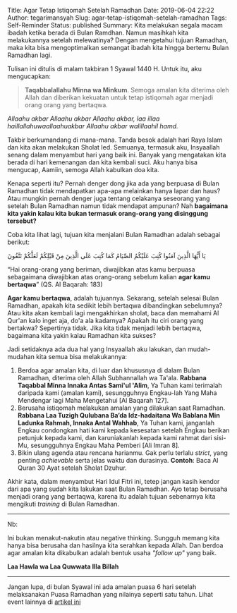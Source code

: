 Title: Agar Tetap Istiqomah Setelah Ramadhan
Date: 2019-06-04 22:22
Author: tegarimansyah
Slug: agar-tetap-istiqomah-setelah-ramadhan
Tags: Self-Reminder
Status: published
Summary: Kita melakukan segala macam ibadah ketika berada di Bulan Ramdhan. Namun masihkah kita melakukannya setelah melewatinya? Dengan mengetahui tujuan Ramadhan, maka kita bisa mengoptimalkan semangat ibadah kita hingga bertemu Bulan Ramadhan lagi.

Tulisan ini ditulis di malam takbiran 1 Syawal 1440 H. Untuk itu, aku mengucapkan:

> **Taqabbalallahu Minna wa Minkum**. Semoga amalan kita diterima oleh Allah dan diberikan kekuatan untuk tetap istiqomah agar menjadi orang orang yang bertaqwa.

*Allaahu akbar Allaahu akbar Allaahu akbar, laa illaa haillallahuwaallaahuakbar Allaahu akbar walillaahil hamd.*

Takbir berkumandang di mana-mana. Tanda besok adalah hari Raya Islam dan kita akan melakukan Sholat Ied. Semuanya, termasuk aku, Insyaallah senang dalam menyambut hari yang baik ini. Banyak yang mengatakan kita berada di hari kemenangan dan kita kembali suci. Aku hanya bisa mengucap, Aamiin, semoga Allah kabulkan doa kita.

Kenapa seperti itu? Pernah denger dong jika ada yang berpuasa di Bulan Ramadhan tidak mendapatkan apa-apa melainkan hanya lapar dan haus? Atau mungkin pernah denger juga tentang celakanya seseorang yang setelah Bulan Ramadhan namun tidak mendapat ampunan? Nah **bagaimana kita yakin kalau kita bukan termasuk orang-orang yang disinggung tersebut?**

Coba kita lihat lagi, tujuan kita menjalani Bulan Ramadhan adalah sebagai berikut:

يَا أَيُّهَا الَّذِينَ آمَنُوا كُتِبَ عَلَيْكُمُ الصِّيَامُ كَمَا كُتِبَ عَلَى الَّذِينَ مِنْ قَبْلِكُمْ لَعَلَّكُمْ تَتَّقُونَ

“Hai orang-orang yang beriman, diwajibkan atas kamu berpuasa sebagaimana diwajibkan atas orang-orang sebelum kalian **agar kamu bertaqwa**” (QS. Al Baqarah: 183)

**Agar kamu bertaqwa**, adalah tujuannya. Sekarang, setelah selesai Bulan Ramadhan, apakah kita sedikit lebih bertaqwa dibandingkan sebelumnya? Atau kita akan kembali lagi mengakhirkan sholat, baca dan memahami Al Qur'an kalo inget aja, do'a ala kadarnya? Apakah itu ciri orang yang bertakwa? Sepertinya tidak. Jika kita tidak menjadi lebih bertaqwa, bagaimana kita yakin kalau Ramadhan kita sukses?

Jadi setidaknya ada dua hal yang Insyaallah aku lakukan, dan mudah-mudahan kita semua bisa melakukannya:

1. Berdoa agar amalan kita, di luar dan khususnya di dalam Bulan Ramadhan, diterima oleh Allah Subhannallah wa Ta'ala. **Rabbana Taqabbal Minna Innaka Antas Sami'ul 'Alim**, Ya Tuhan kami terimalah daripada kami (amalan kami), sesungguhnya Engkau-lah Yang Maha Mendengar lagi Maha Mengetahui [Al Baqarah 127].
1. Berusaha istiqomah melakukan amalan yang dilakukan saat Ramadhan. **Rabbana Laa Tuzigh Qulubana Ba’da Idz-hadaitana Wa Bablana Min Ladunka Rahmah, Innaka Antal Wahhab**, Ya Tuhan kami, janganlah Engkau condongkan hati kami kepada kesesatan setelah Engkau berikan petunjuk kepada kami, dan karuniakanlah kepada kami rahmat dari sisi-Mu, sesungguhnya Engkau Maha Pemberi [Ali Imran 8].
1. Bikin ulang agenda atau rencana harianmu. Gak perlu terlalu *strict*, yang penting *achievable* serta jelas waktu dan durasinya. **Contoh**: Baca Al Quran 30 Ayat setelah Sholat Dzuhur.

Akhir kata, dalam menyambut Hari Idul Fitri ini, tetep jangan kasih kendor dari apa yang sudah kita lakukan saat Bulan Ramadhan. Ayo tetap berusaha menjadi orang yang bertaqwa, karena itu adalah tujuan sebenarnya kita mengikuti *training* di Bulan Ramadhan. 

---

Nb:

Ini bukan menakut-nakutin atau negative thinking. Sungguh memang kita hanya bisa berusaha dan hasilnya kita serahkan kepada Allah. Dan berdoa agar amalan kita dikabulkan adalah bentuk usaha *"follow up"* yang baik.

**Laa Hawla wa Laa Quwwata Illa Billah**

---

Jangan lupa, di bulan Syawal ini ada amalan puasa 6 hari setelah melaksanakan Puasa Ramadhan yang nilainya seperti satu tahun. Lihat event lainnya di [artikel ini](hidup-seperti-bermain-game.html)